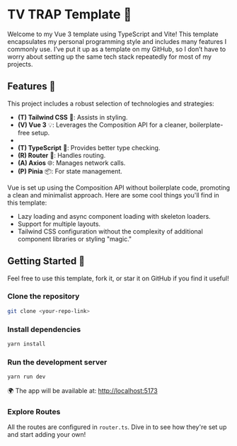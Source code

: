 # TV TRAP Template 🚀

Welcome to my Vue 3 template using TypeScript and Vite! This template encapsulates my personal programming style and includes many features I commonly use. I’ve put it up as a template on my GitHub, so I don’t have to worry about setting up the same tech stack repeatedly for most of my projects. 

## Features 🌟

This project includes a robust selection of technologies and strategies:
- **(T) Tailwind CSS** 🎨: Assists in styling.
- **(V) Vue 3** 💡: Leverages the Composition API for a cleaner, boilerplate-free setup.
-  
- **(T) TypeScript** 📝: Provides better type checking.
- **(R) Router** 🧭: Handles routing.
- **(A) Axios** 🌐: Manages network calls.
- **(P) Pinia** 📦: For state management.

Vue is set up using the Composition API without boilerplate code, promoting a clean and minimalist approach. Here are some cool things you'll find in this template:

- Lazy loading and async component loading with skeleton loaders.
- Support for multiple layouts.
- Tailwind CSS configuration without the complexity of additional component libraries or styling "magic."

## Getting Started 🚀

Feel free to use this template, fork it, or star it on GitHub if you find it useful!

### Clone the repository

```bash
git clone <your-repo-link>
```

### Install dependencies

```bash
yarn install
```

### Run the development server

```bash
yarn run dev
```

🌍 The app will be available at: [http://localhost:5173](http://localhost:5173)

### Explore Routes

All the routes are configured in `router.ts`. Dive in to see how they're set up and start adding your own!

